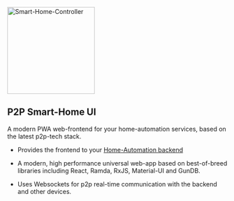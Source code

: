 <a href="https://github.org/cjk/smart-home-app"><img alt="Smart-Home-Controller" src="http://i.imgur.com/Y4bMw.jpg" width="200"></a>

## P2P Smart-Home UI

A modern PWA web-frontend for your home-automation services, based on the latest p2p-tech stack.

- Provides the frontend to your <a href='https://github.com/cjk/smart-home-backend'>Home-Automation backend</a>

- A modern, high performance universal web-app based on best-of-breed libraries including React, Ramda, RxJS, Material-UI and GunDB.

- Uses Websockets for p2p real-time communication with the backend and other devices.

